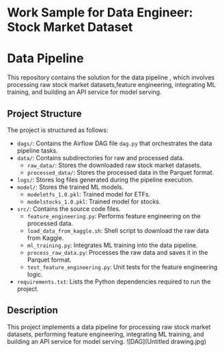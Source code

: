 # Work Sample for Data Engineer: Stock Market Dataset
# Data Pipeline

This repository contains the solution for the data pipeline , which involves processing raw stock market datasets,feature engineering, integrating ML training, and building an API service for model serving.

## Project Structure

The project is structured as follows:

- `dags/`: Contains the Airflow DAG file `dag.py` that orchestrates the data pipeline tasks.
- `data/`: Contains subdirectories for raw and processed data.
  - `raw_data/`: Stores the downloaded raw stock market datasets.
  - `processed_data/`: Stores the processed data in the Parquet format.
- `logs/`: Stores log files generated during the pipeline execution.
- `model/`: Stores the trained ML models.
  - `modeletfs_1.0.pkl`: Trained model for ETFs.
  - `modelstocks_1.0.pkl`: Trained model for stocks.
- `src/`: Contains the source code files.
  - `feature_engineering.py`: Performs feature engineering on the processed data.
  - `load_data_from_kaggle.sh`: Shell script to download the raw data from Kaggle.
  - `ml_training.py`: Integrates ML training into the data pipeline.
  - `process_raw_data.py`: Processes the raw data and saves it in the Parquet format.
  - `test_feature_engineering.py`: Unit tests for the feature engineering logic.
- `requirements.txt`: Lists the Python dependencies required to run the project.
## Description
This project implements a data pipeline for processing raw stock market datasets, performing feature engineering, integrating ML training, and building an API service for model serving.
![DAG](Untitled drawing.jpg)
